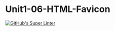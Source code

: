 # Unit1-06-HTML-Favicon
[![GitHub's Super Linter](https://github.com/ICS20-Programming-Angelo-Pintilie/Unit1-06-HTML-Favicon/workflows/GitHub's%20Super%20Linter/badge.svg)](https://github.com/ICS20-Programming-Angelo-Pintilie/Unit1-06-HTML-Favicon/actions)